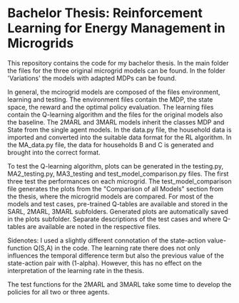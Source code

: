 # Bachelor Thesis: Reinforcement Learning for Energy Management in Microgrids

This repository contains the code for my bachelor thesis. In the main folder the files for the three original microgrid models can be found. In the folder 'Variations' the models with adapted MDPs can be found. 

In general, the mcirogrid models are composed of the files environment, learning and testing. The environment files contain the MDP, the state space, the reward and the optimal policy evaluation. The learning files contain the Q-learning algorithm and the files for the original models also the baseline. The 2MARL and 3MARL models inherit the classes MDP and State from the single agent models. In the data.py file, the household data is imported and converted into the suitable data format for the RL algorithm. In the MA_data.py file, the data for households B and C is generated and brought into the correct format. 

To test the Q-learning algorithm, plots can be generated in the testing.py, MA2_testing.py, MA3_testing and test_model_comparison.py files. The first three test the performances on each microgrid. The test_model_comparison file generates the plots from the "Comparison of all Models" section from the thesis, where the microgrid models are compared. 
For most of the models and test cases, pre-trained Q-tables are available and stored in the SARL, 2MARL, 3MARL subfolders. Generated plots are automatically saved in the plots subfolder. Separate descriptions of the test cases and where Q-tables are available are noted in the respective files.

Sidenotes: 
I used a slightly different connotation of the state-action value-function Q(S,A) in the code. The learning rate there does not only influences the temporal difference term but also the previous value of the state-action pair with (1-alpha). However, this has no effect on the interpretation of the learning rate in the thesis.

The test functions for the 2MARL and 3MARL take some time to develop the policies for all two or three agents.
